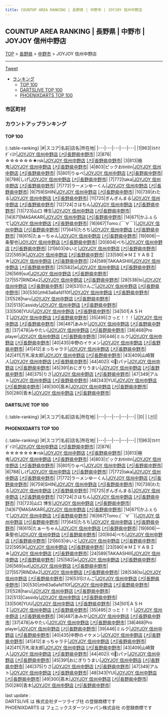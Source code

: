 ```yaml
---
title: COUNTUP AREA RANKING | 長野県 | 中野市 | JOYJOY 信州中野店
---
```

## COUNTUP AREA RANKING | 長野県 | 中野市 | JOYJOY 信州中野店

[TOP](/darts/rank/) > [長野県](/darts/rank/長野県/) > [中野市](/darts/rank/長野県/中野市/) > JOYJOY 信州中野店

___

<a href="https://twitter.com/share?ref_src=twsrc%5Etfw" data-text="COUNTUP AREA RANKING | 長野県中野市JOYJOY 信州中野店" class="twitter-share-button" data-hashtags="DARTSLIVE,PHOENIXDARTS,darts,ダーツ" data-show-count="false">Tweet</a>

* [ランキング](#カウントアップランキング)
    * [TOP 100](#top-100)
    * [DARTSLIVE TOP 100](#dartslive-top-100)
    * [PHOENIXDARTS TOP 100](#phoenixdarts-top-100)

### 市区町村

<ul>

</ul>

### カウントアップランキング

#### TOP 100



{:.table-ranking}
|#|スコア|名前|店名|所在地|
|---|---|---|---|---|
|1|963|<span class="rank-name-pd">ﾏﾙﾔﾏﾀﾞｲｽｹ</span>|<a href="/darts/rank/shops/89182.html">JOYJOY 信州中野店</a> <a href="https://vs.phoenixdarts.com/jp/shop/shopDetailInfo/s_89182?s_seq=89182">[↗]</a>|<a href="/darts/rank/長野県/中野市">長野県中野市</a>|
|2|876|<span class="rank-name-pd">☆☆☆☆☆☆★rsk</span>|<a href="/darts/rank/shops/89182.html">JOYJOY 信州中野店</a> <a href="https://vs.phoenixdarts.com/jp/shop/shopDetailInfo/s_89182?s_seq=89182">[↗]</a>|<a href="/darts/rank/長野県/中野市">長野県中野市</a>|
|3|813|<span class="rank-name-pd">極鬼</span>|<a href="/darts/rank/shops/89182.html">JOYJOY 信州中野店</a> <a href="https://vs.phoenixdarts.com/jp/shop/shopDetailInfo/s_89182?s_seq=89182">[↗]</a>|<a href="/darts/rank/長野県/中野市">長野県中野市</a>|
|4|803|<span class="rank-name-pd">ピックおtintin</span>|<a href="/darts/rank/shops/89182.html">JOYJOY 信州中野店</a> <a href="https://vs.phoenixdarts.com/jp/shop/shopDetailInfo/s_89182?s_seq=89182">[↗]</a>|<a href="/darts/rank/長野県/中野市">長野県中野市</a>|
|5|801|<span class="rank-name-pd">りゅぺ</span>|<a href="/darts/rank/shops/89182.html">JOYJOY 信州中野店</a> <a href="https://vs.phoenixdarts.com/jp/shop/shopDetailInfo/s_89182?s_seq=89182">[↗]</a>|<a href="/darts/rank/長野県/中野市">長野県中野市</a>|
|6|788|<span class="rank-name-pd">しげ</span>|<a href="/darts/rank/shops/89182.html">JOYJOY 信州中野店</a> <a href="https://vs.phoenixdarts.com/jp/shop/shopDetailInfo/s_89182?s_seq=89182">[↗]</a>|<a href="/darts/rank/長野県/中野市">長野県中野市</a>|
|7|772|<span class="rank-name-pd">taka</span>|<a href="/darts/rank/shops/89182.html">JOYJOY 信州中野店</a> <a href="https://vs.phoenixdarts.com/jp/shop/shopDetailInfo/s_89182?s_seq=89182">[↗]</a>|<a href="/darts/rank/長野県/中野市">長野県中野市</a>|
|7|772|<span class="rank-name-pd">ラーメンゆーくん</span>|<a href="/darts/rank/shops/89182.html">JOYJOY 信州中野店</a> <a href="https://vs.phoenixdarts.com/jp/shop/shopDetailInfo/s_89182?s_seq=89182">[↗]</a>|<a href="/darts/rank/長野県/中野市">長野県中野市</a>|
|9|759|<span class="rank-name-pd">SHIN</span>|<a href="/darts/rank/shops/89182.html">JOYJOY 信州中野店</a> <a href="https://vs.phoenixdarts.com/jp/shop/shopDetailInfo/s_89182?s_seq=89182">[↗]</a>|<a href="/darts/rank/長野県/中野市">長野県中野市</a>|
|10|739|<span class="rank-name-pd">わたる</span>|<a href="/darts/rank/shops/89182.html">JOYJOY 信州中野店</a> <a href="https://vs.phoenixdarts.com/jp/shop/shopDetailInfo/s_89182?s_seq=89182">[↗]</a>|<a href="/darts/rank/長野県/中野市">長野県中野市</a>|
|11|725|<span class="rank-name-pd">ぎんぎんまる</span>|<a href="/darts/rank/shops/89182.html">JOYJOY 信州中野店</a> <a href="https://vs.phoenixdarts.com/jp/shop/shopDetailInfo/s_89182?s_seq=89182">[↗]</a>|<a href="/darts/rank/長野県/中野市">長野県中野市</a>|
|12|724|<span class="rank-name-pd">さほちん</span>|<a href="/darts/rank/shops/89182.html">JOYJOY 信州中野店</a> <a href="https://vs.phoenixdarts.com/jp/shop/shopDetailInfo/s_89182?s_seq=89182">[↗]</a>|<a href="/darts/rank/長野県/中野市">長野県中野市</a>|
|13|723|<span class="rank-name-pd"><span class="pro-icon-pd"></span>山口 博生</span>|<a href="/darts/rank/shops/89182.html">JOYJOY 信州中野店</a> <a href="https://vs.phoenixdarts.com/jp/shop/shopDetailInfo/s_89182?s_seq=89182">[↗]</a>|<a href="/darts/rank/長野県/中野市">長野県中野市</a>|
|14|671|<span class="rank-name-pd">MASAKARI</span>|<a href="/darts/rank/shops/89182.html">JOYJOY 信州中野店</a> <a href="https://vs.phoenixdarts.com/jp/shop/shopDetailInfo/s_89182?s_seq=89182">[↗]</a>|<a href="/darts/rank/長野県/中野市">長野県中野市</a>|
|14|671|<span class="rank-name-pd">かふぇらて</span>|<a href="/darts/rank/shops/89182.html">JOYJOY 信州中野店</a> <a href="https://vs.phoenixdarts.com/jp/shop/shopDetailInfo/s_89182?s_seq=89182">[↗]</a>|<a href="/darts/rank/長野県/中野市">長野県中野市</a>|
|16|667|<span class="rank-name-pd">Tomo.(￣∀￣)</span>|<a href="/darts/rank/shops/89182.html">JOYJOY 信州中野店</a> <a href="https://vs.phoenixdarts.com/jp/shop/shopDetailInfo/s_89182?s_seq=89182">[↗]</a>|<a href="/darts/rank/長野県/中野市">長野県中野市</a>|
|17|645|<span class="rank-name-pd">たろち</span>|<a href="/darts/rank/shops/89182.html">JOYJOY 信州中野店</a> <a href="https://vs.phoenixdarts.com/jp/shop/shopDetailInfo/s_89182?s_seq=89182">[↗]</a>|<a href="/darts/rank/長野県/中野市">長野県中野市</a>|
|18|615|<span class="rank-name-pd">たぁーちゃん</span>|<a href="/darts/rank/shops/89182.html">JOYJOY 信州中野店</a> <a href="https://vs.phoenixdarts.com/jp/shop/shopDetailInfo/s_89182?s_seq=89182">[↗]</a>|<a href="/darts/rank/長野県/中野市">長野県中野市</a>|
|19|606|<span class="rank-name-pd">一条聖也</span>|<a href="/darts/rank/shops/89182.html">JOYJOY 信州中野店</a> <a href="https://vs.phoenixdarts.com/jp/shop/shopDetailInfo/s_89182?s_seq=89182">[↗]</a>|<a href="/darts/rank/長野県/中野市">長野県中野市</a>|
|20|604|<span class="rank-name-pd">ぺち</span>|<a href="/darts/rank/shops/89182.html">JOYJOY 信州中野店</a> <a href="https://vs.phoenixdarts.com/jp/shop/shopDetailInfo/s_89182?s_seq=89182">[↗]</a>|<a href="/darts/rank/長野県/中野市">長野県中野市</a>|
|21|603|<span class="rank-name-pd">ゆいと</span>|<a href="/darts/rank/shops/89182.html">JOYJOY 信州中野店</a> <a href="https://vs.phoenixdarts.com/jp/shop/shopDetailInfo/s_89182?s_seq=89182">[↗]</a>|<a href="/darts/rank/長野県/中野市">長野県中野市</a>|
|22|595|<span class="rank-name-pd">K</span>|<a href="/darts/rank/shops/89182.html">JOYJOY 信州中野店</a> <a href="https://vs.phoenixdarts.com/jp/shop/shopDetailInfo/s_89182?s_seq=89182">[↗]</a>|<a href="/darts/rank/長野県/中野市">長野県中野市</a>|
|23|590|<span class="rank-name-pd">☆ＭＩＹＡＢＩ☆</span>|<a href="/darts/rank/shops/89182.html">JOYJOY 信州中野店</a> <a href="https://vs.phoenixdarts.com/jp/shop/shopDetailInfo/s_89182?s_seq=89182">[↗]</a>|<a href="/darts/rank/長野県/中野市">長野県中野市</a>|
|24|589|<span class="rank-name-pd">TAKAASHIII</span>|<a href="/darts/rank/shops/89182.html">JOYJOY 信州中野店</a> <a href="https://vs.phoenixdarts.com/jp/shop/shopDetailInfo/s_89182?s_seq=89182">[↗]</a>|<a href="/darts/rank/長野県/中野市">長野県中野市</a>|
|25|582|<span class="rank-name-pd">ai</span>|<a href="/darts/rank/shops/89182.html">JOYJOY 信州中野店</a> <a href="https://vs.phoenixdarts.com/jp/shop/shopDetailInfo/s_89182?s_seq=89182">[↗]</a>|<a href="/darts/rank/長野県/中野市">長野県中野市</a>|
|26|569|<span class="rank-name-pd">sut</span>|<a href="/darts/rank/shops/89182.html">JOYJOY 信州中野店</a> <a href="https://vs.phoenixdarts.com/jp/shop/shopDetailInfo/s_89182?s_seq=89182">[↗]</a>|<a href="/darts/rank/長野県/中野市">長野県中野市</a>|
|27|557|<span class="rank-name-pd">RINDAx2</span>|<a href="/darts/rank/shops/89182.html">JOYJOY 信州中野店</a> <a href="https://vs.phoenixdarts.com/jp/shop/shopDetailInfo/s_89182?s_seq=89182">[↗]</a>|<a href="/darts/rank/長野県/中野市">長野県中野市</a>|
|28|538|<span class="rank-name-pd">to</span>|<a href="/darts/rank/shops/89182.html">JOYJOY 信州中野店</a> <a href="https://vs.phoenixdarts.com/jp/shop/shopDetailInfo/s_89182?s_seq=89182">[↗]</a>|<a href="/darts/rank/長野県/中野市">長野県中野市</a>|
|29|531|<span class="rank-name-pd">けんご</span>|<a href="/darts/rank/shops/89182.html">JOYJOY 信州中野店</a> <a href="https://vs.phoenixdarts.com/jp/shop/shopDetailInfo/s_89182?s_seq=89182">[↗]</a>|<a href="/darts/rank/長野県/中野市">長野県中野市</a>|
|30|530|<span class="rank-name-pd">zth63a6afd110f</span>|<a href="/darts/rank/shops/89182.html">JOYJOY 信州中野店</a> <a href="https://vs.phoenixdarts.com/jp/shop/shopDetailInfo/s_89182?s_seq=89182">[↗]</a>|<a href="/darts/rank/長野県/中野市">長野県中野市</a>|
|31|528|<span class="rank-name-pd">haru</span>|<a href="/darts/rank/shops/89182.html">JOYJOY 信州中野店</a> <a href="https://vs.phoenixdarts.com/jp/shop/shopDetailInfo/s_89182?s_seq=89182">[↗]</a>|<a href="/darts/rank/長野県/中野市">長野県中野市</a>|
|32|513|<span class="rank-name-pd">Cassidy</span>|<a href="/darts/rank/shops/89182.html">JOYJOY 信州中野店</a> <a href="https://vs.phoenixdarts.com/jp/shop/shopDetailInfo/s_89182?s_seq=89182">[↗]</a>|<a href="/darts/rank/長野県/中野市">長野県中野市</a>|
|33|506|<span class="rank-name-pd">YUU</span>|<a href="/darts/rank/shops/89182.html">JOYJOY 信州中野店</a> <a href="https://vs.phoenixdarts.com/jp/shop/shopDetailInfo/s_89182?s_seq=89182">[↗]</a>|<a href="/darts/rank/長野県/中野市">長野県中野市</a>|
|34|501|<span class="rank-name-pd">ＡＳＨＩ</span>|<a href="/darts/rank/shops/89182.html">JOYJOY 信州中野店</a> <a href="https://vs.phoenixdarts.com/jp/shop/shopDetailInfo/s_89182?s_seq=89182">[↗]</a>|<a href="/darts/rank/長野県/中野市">長野県中野市</a>|
|35|495|<span class="rank-name-pd">さっと！！！</span>|<a href="/darts/rank/shops/89182.html">JOYJOY 信州中野店</a> <a href="https://vs.phoenixdarts.com/jp/shop/shopDetailInfo/s_89182?s_seq=89182">[↗]</a>|<a href="/darts/rank/長野県/中野市">長野県中野市</a>|
|36|487|<span class="rank-name-pd">あみか</span>|<a href="/darts/rank/shops/89182.html">JOYJOY 信州中野店</a> <a href="https://vs.phoenixdarts.com/jp/shop/shopDetailInfo/s_89182?s_seq=89182">[↗]</a>|<a href="/darts/rank/長野県/中野市">長野県中野市</a>|
|37|478|<span class="rank-name-pd">みやたい</span>|<a href="/darts/rank/shops/89182.html">JOYJOY 信州中野店</a> <a href="https://vs.phoenixdarts.com/jp/shop/shopDetailInfo/s_89182?s_seq=89182">[↗]</a>|<a href="/darts/rank/長野県/中野市">長野県中野市</a>|
|38|468|<span class="rank-name-pd">Pro player</span>|<a href="/darts/rank/shops/89182.html">JOYJOY 信州中野店</a> <a href="https://vs.phoenixdarts.com/jp/shop/shopDetailInfo/s_89182?s_seq=89182">[↗]</a>|<a href="/darts/rank/長野県/中野市">長野県中野市</a>|
|39|446|<span class="rank-name-pd">ミルク</span>|<a href="/darts/rank/shops/89182.html">JOYJOY 信州中野店</a> <a href="https://vs.phoenixdarts.com/jp/shop/shopDetailInfo/s_89182?s_seq=89182">[↗]</a>|<a href="/darts/rank/長野県/中野市">長野県中野市</a>|
|40|435|<span class="rank-name-pd">中野のイケメン</span>|<a href="/darts/rank/shops/89182.html">JOYJOY 信州中野店</a> <a href="https://vs.phoenixdarts.com/jp/shop/shopDetailInfo/s_89182?s_seq=89182">[↗]</a>|<a href="/darts/rank/長野県/中野市">長野県中野市</a>|
|41|412|<span class="rank-name-pd">まっちゃラテ</span>|<a href="/darts/rank/shops/89182.html">JOYJOY 信州中野店</a> <a href="https://vs.phoenixdarts.com/jp/shop/shopDetailInfo/s_89182?s_seq=89182">[↗]</a>|<a href="/darts/rank/長野県/中野市">長野県中野市</a>|
|42|411|<span class="rank-name-pd">万札溶太郎</span>|<a href="/darts/rank/shops/89182.html">JOYJOY 信州中野店</a> <a href="https://vs.phoenixdarts.com/jp/shop/shopDetailInfo/s_89182?s_seq=89182">[↗]</a>|<a href="/darts/rank/長野県/中野市">長野県中野市</a>|
|43|409|<span class="rank-name-pd">山崎賢人</span>|<a href="/darts/rank/shops/89182.html">JOYJOY 信州中野店</a> <a href="https://vs.phoenixdarts.com/jp/shop/shopDetailInfo/s_89182?s_seq=89182">[↗]</a>|<a href="/darts/rank/長野県/中野市">長野県中野市</a>|
|44|402|<span class="rank-name-pd">( ᐛ👐)パァ</span>|<a href="/darts/rank/shops/89182.html">JOYJOY 信州中野店</a> <a href="https://vs.phoenixdarts.com/jp/shop/shopDetailInfo/s_89182?s_seq=89182">[↗]</a>|<a href="/darts/rank/長野県/中野市">長野県中野市</a>|
|45|391|<span class="rank-name-pd">おにぎりうまい</span>|<a href="/darts/rank/shops/89182.html">JOYJOY 信州中野店</a> <a href="https://vs.phoenixdarts.com/jp/shop/shopDetailInfo/s_89182?s_seq=89182">[↗]</a>|<a href="/darts/rank/長野県/中野市">長野県中野市</a>|
|46|375|<span class="rank-name-pd">りさ</span>|<a href="/darts/rank/shops/89182.html">JOYJOY 信州中野店</a> <a href="https://vs.phoenixdarts.com/jp/shop/shopDetailInfo/s_89182?s_seq=89182">[↗]</a>|<a href="/darts/rank/長野県/中野市">長野県中野市</a>|
|47|349|<span class="rank-name-pd">アルト</span>|<a href="/darts/rank/shops/89182.html">JOYJOY 信州中野店</a> <a href="https://vs.phoenixdarts.com/jp/shop/shopDetailInfo/s_89182?s_seq=89182">[↗]</a>|<a href="/darts/rank/長野県/中野市">長野県中野市</a>|
|48|343|<span class="rank-name-pd">YUI</span>|<a href="/darts/rank/shops/89182.html">JOYJOY 信州中野店</a> <a href="https://vs.phoenixdarts.com/jp/shop/shopDetailInfo/s_89182?s_seq=89182">[↗]</a>|<a href="/darts/rank/長野県/中野市">長野県中野市</a>|
|49|300|<span class="rank-name-pd">髙木</span>|<a href="/darts/rank/shops/89182.html">JOYJOY 信州中野店</a> <a href="https://vs.phoenixdarts.com/jp/shop/shopDetailInfo/s_89182?s_seq=89182">[↗]</a>|<a href="/darts/rank/長野県/中野市">長野県中野市</a>|
|50|280|<span class="rank-name-pd">青木</span>|<a href="/darts/rank/shops/89182.html">JOYJOY 信州中野店</a> <a href="https://vs.phoenixdarts.com/jp/shop/shopDetailInfo/s_89182?s_seq=89182">[↗]</a>|<a href="/darts/rank/長野県/中野市">長野県中野市</a>|


#### DARTSLIVE TOP 100



{:.table-ranking}
|#|スコア|名前|店名|所在地|
|---|---|---|---|---|
||0|<span class="rank-name-dl"> </span>|<a href="/darts/rank/shops/.html"></a> <a href="">[↗]</a>|<a href="/darts/rank//"></a>|


#### PHOENIXDARTS TOP 100



{:.table-ranking}
|#|スコア|名前|店名|所在地|
|---|---|---|---|---|
|1|963|<span class="rank-name-pd">ﾏﾙﾔﾏﾀﾞｲｽｹ</span>|<a href="/darts/rank/shops/89182.html">JOYJOY 信州中野店</a> <a href="https://vs.phoenixdarts.com/jp/shop/shopDetailInfo/s_89182?s_seq=89182">[↗]</a>|<a href="/darts/rank/長野県/中野市">長野県中野市</a>|
|2|876|<span class="rank-name-pd">☆☆☆☆☆☆★rsk</span>|<a href="/darts/rank/shops/89182.html">JOYJOY 信州中野店</a> <a href="https://vs.phoenixdarts.com/jp/shop/shopDetailInfo/s_89182?s_seq=89182">[↗]</a>|<a href="/darts/rank/長野県/中野市">長野県中野市</a>|
|3|813|<span class="rank-name-pd">極鬼</span>|<a href="/darts/rank/shops/89182.html">JOYJOY 信州中野店</a> <a href="https://vs.phoenixdarts.com/jp/shop/shopDetailInfo/s_89182?s_seq=89182">[↗]</a>|<a href="/darts/rank/長野県/中野市">長野県中野市</a>|
|4|803|<span class="rank-name-pd">ピックおtintin</span>|<a href="/darts/rank/shops/89182.html">JOYJOY 信州中野店</a> <a href="https://vs.phoenixdarts.com/jp/shop/shopDetailInfo/s_89182?s_seq=89182">[↗]</a>|<a href="/darts/rank/長野県/中野市">長野県中野市</a>|
|5|801|<span class="rank-name-pd">りゅぺ</span>|<a href="/darts/rank/shops/89182.html">JOYJOY 信州中野店</a> <a href="https://vs.phoenixdarts.com/jp/shop/shopDetailInfo/s_89182?s_seq=89182">[↗]</a>|<a href="/darts/rank/長野県/中野市">長野県中野市</a>|
|6|788|<span class="rank-name-pd">しげ</span>|<a href="/darts/rank/shops/89182.html">JOYJOY 信州中野店</a> <a href="https://vs.phoenixdarts.com/jp/shop/shopDetailInfo/s_89182?s_seq=89182">[↗]</a>|<a href="/darts/rank/長野県/中野市">長野県中野市</a>|
|7|772|<span class="rank-name-pd">taka</span>|<a href="/darts/rank/shops/89182.html">JOYJOY 信州中野店</a> <a href="https://vs.phoenixdarts.com/jp/shop/shopDetailInfo/s_89182?s_seq=89182">[↗]</a>|<a href="/darts/rank/長野県/中野市">長野県中野市</a>|
|7|772|<span class="rank-name-pd">ラーメンゆーくん</span>|<a href="/darts/rank/shops/89182.html">JOYJOY 信州中野店</a> <a href="https://vs.phoenixdarts.com/jp/shop/shopDetailInfo/s_89182?s_seq=89182">[↗]</a>|<a href="/darts/rank/長野県/中野市">長野県中野市</a>|
|9|759|<span class="rank-name-pd">SHIN</span>|<a href="/darts/rank/shops/89182.html">JOYJOY 信州中野店</a> <a href="https://vs.phoenixdarts.com/jp/shop/shopDetailInfo/s_89182?s_seq=89182">[↗]</a>|<a href="/darts/rank/長野県/中野市">長野県中野市</a>|
|10|739|<span class="rank-name-pd">わたる</span>|<a href="/darts/rank/shops/89182.html">JOYJOY 信州中野店</a> <a href="https://vs.phoenixdarts.com/jp/shop/shopDetailInfo/s_89182?s_seq=89182">[↗]</a>|<a href="/darts/rank/長野県/中野市">長野県中野市</a>|
|11|725|<span class="rank-name-pd">ぎんぎんまる</span>|<a href="/darts/rank/shops/89182.html">JOYJOY 信州中野店</a> <a href="https://vs.phoenixdarts.com/jp/shop/shopDetailInfo/s_89182?s_seq=89182">[↗]</a>|<a href="/darts/rank/長野県/中野市">長野県中野市</a>|
|12|724|<span class="rank-name-pd">さほちん</span>|<a href="/darts/rank/shops/89182.html">JOYJOY 信州中野店</a> <a href="https://vs.phoenixdarts.com/jp/shop/shopDetailInfo/s_89182?s_seq=89182">[↗]</a>|<a href="/darts/rank/長野県/中野市">長野県中野市</a>|
|13|723|<span class="rank-name-pd"><span class="pro-icon-pd"></span>山口 博生</span>|<a href="/darts/rank/shops/89182.html">JOYJOY 信州中野店</a> <a href="https://vs.phoenixdarts.com/jp/shop/shopDetailInfo/s_89182?s_seq=89182">[↗]</a>|<a href="/darts/rank/長野県/中野市">長野県中野市</a>|
|14|671|<span class="rank-name-pd">MASAKARI</span>|<a href="/darts/rank/shops/89182.html">JOYJOY 信州中野店</a> <a href="https://vs.phoenixdarts.com/jp/shop/shopDetailInfo/s_89182?s_seq=89182">[↗]</a>|<a href="/darts/rank/長野県/中野市">長野県中野市</a>|
|14|671|<span class="rank-name-pd">かふぇらて</span>|<a href="/darts/rank/shops/89182.html">JOYJOY 信州中野店</a> <a href="https://vs.phoenixdarts.com/jp/shop/shopDetailInfo/s_89182?s_seq=89182">[↗]</a>|<a href="/darts/rank/長野県/中野市">長野県中野市</a>|
|16|667|<span class="rank-name-pd">Tomo.(￣∀￣)</span>|<a href="/darts/rank/shops/89182.html">JOYJOY 信州中野店</a> <a href="https://vs.phoenixdarts.com/jp/shop/shopDetailInfo/s_89182?s_seq=89182">[↗]</a>|<a href="/darts/rank/長野県/中野市">長野県中野市</a>|
|17|645|<span class="rank-name-pd">たろち</span>|<a href="/darts/rank/shops/89182.html">JOYJOY 信州中野店</a> <a href="https://vs.phoenixdarts.com/jp/shop/shopDetailInfo/s_89182?s_seq=89182">[↗]</a>|<a href="/darts/rank/長野県/中野市">長野県中野市</a>|
|18|615|<span class="rank-name-pd">たぁーちゃん</span>|<a href="/darts/rank/shops/89182.html">JOYJOY 信州中野店</a> <a href="https://vs.phoenixdarts.com/jp/shop/shopDetailInfo/s_89182?s_seq=89182">[↗]</a>|<a href="/darts/rank/長野県/中野市">長野県中野市</a>|
|19|606|<span class="rank-name-pd">一条聖也</span>|<a href="/darts/rank/shops/89182.html">JOYJOY 信州中野店</a> <a href="https://vs.phoenixdarts.com/jp/shop/shopDetailInfo/s_89182?s_seq=89182">[↗]</a>|<a href="/darts/rank/長野県/中野市">長野県中野市</a>|
|20|604|<span class="rank-name-pd">ぺち</span>|<a href="/darts/rank/shops/89182.html">JOYJOY 信州中野店</a> <a href="https://vs.phoenixdarts.com/jp/shop/shopDetailInfo/s_89182?s_seq=89182">[↗]</a>|<a href="/darts/rank/長野県/中野市">長野県中野市</a>|
|21|603|<span class="rank-name-pd">ゆいと</span>|<a href="/darts/rank/shops/89182.html">JOYJOY 信州中野店</a> <a href="https://vs.phoenixdarts.com/jp/shop/shopDetailInfo/s_89182?s_seq=89182">[↗]</a>|<a href="/darts/rank/長野県/中野市">長野県中野市</a>|
|22|595|<span class="rank-name-pd">K</span>|<a href="/darts/rank/shops/89182.html">JOYJOY 信州中野店</a> <a href="https://vs.phoenixdarts.com/jp/shop/shopDetailInfo/s_89182?s_seq=89182">[↗]</a>|<a href="/darts/rank/長野県/中野市">長野県中野市</a>|
|23|590|<span class="rank-name-pd">☆ＭＩＹＡＢＩ☆</span>|<a href="/darts/rank/shops/89182.html">JOYJOY 信州中野店</a> <a href="https://vs.phoenixdarts.com/jp/shop/shopDetailInfo/s_89182?s_seq=89182">[↗]</a>|<a href="/darts/rank/長野県/中野市">長野県中野市</a>|
|24|589|<span class="rank-name-pd">TAKAASHIII</span>|<a href="/darts/rank/shops/89182.html">JOYJOY 信州中野店</a> <a href="https://vs.phoenixdarts.com/jp/shop/shopDetailInfo/s_89182?s_seq=89182">[↗]</a>|<a href="/darts/rank/長野県/中野市">長野県中野市</a>|
|25|582|<span class="rank-name-pd">ai</span>|<a href="/darts/rank/shops/89182.html">JOYJOY 信州中野店</a> <a href="https://vs.phoenixdarts.com/jp/shop/shopDetailInfo/s_89182?s_seq=89182">[↗]</a>|<a href="/darts/rank/長野県/中野市">長野県中野市</a>|
|26|569|<span class="rank-name-pd">sut</span>|<a href="/darts/rank/shops/89182.html">JOYJOY 信州中野店</a> <a href="https://vs.phoenixdarts.com/jp/shop/shopDetailInfo/s_89182?s_seq=89182">[↗]</a>|<a href="/darts/rank/長野県/中野市">長野県中野市</a>|
|27|557|<span class="rank-name-pd">RINDAx2</span>|<a href="/darts/rank/shops/89182.html">JOYJOY 信州中野店</a> <a href="https://vs.phoenixdarts.com/jp/shop/shopDetailInfo/s_89182?s_seq=89182">[↗]</a>|<a href="/darts/rank/長野県/中野市">長野県中野市</a>|
|28|538|<span class="rank-name-pd">to</span>|<a href="/darts/rank/shops/89182.html">JOYJOY 信州中野店</a> <a href="https://vs.phoenixdarts.com/jp/shop/shopDetailInfo/s_89182?s_seq=89182">[↗]</a>|<a href="/darts/rank/長野県/中野市">長野県中野市</a>|
|29|531|<span class="rank-name-pd">けんご</span>|<a href="/darts/rank/shops/89182.html">JOYJOY 信州中野店</a> <a href="https://vs.phoenixdarts.com/jp/shop/shopDetailInfo/s_89182?s_seq=89182">[↗]</a>|<a href="/darts/rank/長野県/中野市">長野県中野市</a>|
|30|530|<span class="rank-name-pd">zth63a6afd110f</span>|<a href="/darts/rank/shops/89182.html">JOYJOY 信州中野店</a> <a href="https://vs.phoenixdarts.com/jp/shop/shopDetailInfo/s_89182?s_seq=89182">[↗]</a>|<a href="/darts/rank/長野県/中野市">長野県中野市</a>|
|31|528|<span class="rank-name-pd">haru</span>|<a href="/darts/rank/shops/89182.html">JOYJOY 信州中野店</a> <a href="https://vs.phoenixdarts.com/jp/shop/shopDetailInfo/s_89182?s_seq=89182">[↗]</a>|<a href="/darts/rank/長野県/中野市">長野県中野市</a>|
|32|513|<span class="rank-name-pd">Cassidy</span>|<a href="/darts/rank/shops/89182.html">JOYJOY 信州中野店</a> <a href="https://vs.phoenixdarts.com/jp/shop/shopDetailInfo/s_89182?s_seq=89182">[↗]</a>|<a href="/darts/rank/長野県/中野市">長野県中野市</a>|
|33|506|<span class="rank-name-pd">YUU</span>|<a href="/darts/rank/shops/89182.html">JOYJOY 信州中野店</a> <a href="https://vs.phoenixdarts.com/jp/shop/shopDetailInfo/s_89182?s_seq=89182">[↗]</a>|<a href="/darts/rank/長野県/中野市">長野県中野市</a>|
|34|501|<span class="rank-name-pd">ＡＳＨＩ</span>|<a href="/darts/rank/shops/89182.html">JOYJOY 信州中野店</a> <a href="https://vs.phoenixdarts.com/jp/shop/shopDetailInfo/s_89182?s_seq=89182">[↗]</a>|<a href="/darts/rank/長野県/中野市">長野県中野市</a>|
|35|495|<span class="rank-name-pd">さっと！！！</span>|<a href="/darts/rank/shops/89182.html">JOYJOY 信州中野店</a> <a href="https://vs.phoenixdarts.com/jp/shop/shopDetailInfo/s_89182?s_seq=89182">[↗]</a>|<a href="/darts/rank/長野県/中野市">長野県中野市</a>|
|36|487|<span class="rank-name-pd">あみか</span>|<a href="/darts/rank/shops/89182.html">JOYJOY 信州中野店</a> <a href="https://vs.phoenixdarts.com/jp/shop/shopDetailInfo/s_89182?s_seq=89182">[↗]</a>|<a href="/darts/rank/長野県/中野市">長野県中野市</a>|
|37|478|<span class="rank-name-pd">みやたい</span>|<a href="/darts/rank/shops/89182.html">JOYJOY 信州中野店</a> <a href="https://vs.phoenixdarts.com/jp/shop/shopDetailInfo/s_89182?s_seq=89182">[↗]</a>|<a href="/darts/rank/長野県/中野市">長野県中野市</a>|
|38|468|<span class="rank-name-pd">Pro player</span>|<a href="/darts/rank/shops/89182.html">JOYJOY 信州中野店</a> <a href="https://vs.phoenixdarts.com/jp/shop/shopDetailInfo/s_89182?s_seq=89182">[↗]</a>|<a href="/darts/rank/長野県/中野市">長野県中野市</a>|
|39|446|<span class="rank-name-pd">ミルク</span>|<a href="/darts/rank/shops/89182.html">JOYJOY 信州中野店</a> <a href="https://vs.phoenixdarts.com/jp/shop/shopDetailInfo/s_89182?s_seq=89182">[↗]</a>|<a href="/darts/rank/長野県/中野市">長野県中野市</a>|
|40|435|<span class="rank-name-pd">中野のイケメン</span>|<a href="/darts/rank/shops/89182.html">JOYJOY 信州中野店</a> <a href="https://vs.phoenixdarts.com/jp/shop/shopDetailInfo/s_89182?s_seq=89182">[↗]</a>|<a href="/darts/rank/長野県/中野市">長野県中野市</a>|
|41|412|<span class="rank-name-pd">まっちゃラテ</span>|<a href="/darts/rank/shops/89182.html">JOYJOY 信州中野店</a> <a href="https://vs.phoenixdarts.com/jp/shop/shopDetailInfo/s_89182?s_seq=89182">[↗]</a>|<a href="/darts/rank/長野県/中野市">長野県中野市</a>|
|42|411|<span class="rank-name-pd">万札溶太郎</span>|<a href="/darts/rank/shops/89182.html">JOYJOY 信州中野店</a> <a href="https://vs.phoenixdarts.com/jp/shop/shopDetailInfo/s_89182?s_seq=89182">[↗]</a>|<a href="/darts/rank/長野県/中野市">長野県中野市</a>|
|43|409|<span class="rank-name-pd">山崎賢人</span>|<a href="/darts/rank/shops/89182.html">JOYJOY 信州中野店</a> <a href="https://vs.phoenixdarts.com/jp/shop/shopDetailInfo/s_89182?s_seq=89182">[↗]</a>|<a href="/darts/rank/長野県/中野市">長野県中野市</a>|
|44|402|<span class="rank-name-pd">( ᐛ👐)パァ</span>|<a href="/darts/rank/shops/89182.html">JOYJOY 信州中野店</a> <a href="https://vs.phoenixdarts.com/jp/shop/shopDetailInfo/s_89182?s_seq=89182">[↗]</a>|<a href="/darts/rank/長野県/中野市">長野県中野市</a>|
|45|391|<span class="rank-name-pd">おにぎりうまい</span>|<a href="/darts/rank/shops/89182.html">JOYJOY 信州中野店</a> <a href="https://vs.phoenixdarts.com/jp/shop/shopDetailInfo/s_89182?s_seq=89182">[↗]</a>|<a href="/darts/rank/長野県/中野市">長野県中野市</a>|
|46|375|<span class="rank-name-pd">りさ</span>|<a href="/darts/rank/shops/89182.html">JOYJOY 信州中野店</a> <a href="https://vs.phoenixdarts.com/jp/shop/shopDetailInfo/s_89182?s_seq=89182">[↗]</a>|<a href="/darts/rank/長野県/中野市">長野県中野市</a>|
|47|349|<span class="rank-name-pd">アルト</span>|<a href="/darts/rank/shops/89182.html">JOYJOY 信州中野店</a> <a href="https://vs.phoenixdarts.com/jp/shop/shopDetailInfo/s_89182?s_seq=89182">[↗]</a>|<a href="/darts/rank/長野県/中野市">長野県中野市</a>|
|48|343|<span class="rank-name-pd">YUI</span>|<a href="/darts/rank/shops/89182.html">JOYJOY 信州中野店</a> <a href="https://vs.phoenixdarts.com/jp/shop/shopDetailInfo/s_89182?s_seq=89182">[↗]</a>|<a href="/darts/rank/長野県/中野市">長野県中野市</a>|
|49|300|<span class="rank-name-pd">髙木</span>|<a href="/darts/rank/shops/89182.html">JOYJOY 信州中野店</a> <a href="https://vs.phoenixdarts.com/jp/shop/shopDetailInfo/s_89182?s_seq=89182">[↗]</a>|<a href="/darts/rank/長野県/中野市">長野県中野市</a>|
|50|280|<span class="rank-name-pd">青木</span>|<a href="/darts/rank/shops/89182.html">JOYJOY 信州中野店</a> <a href="https://vs.phoenixdarts.com/jp/shop/shopDetailInfo/s_89182?s_seq=89182">[↗]</a>|<a href="/darts/rank/長野県/中野市">長野県中野市</a>|


<div class="footer border-top border-gray-light mt-5 pt-3 text-right text-gray">
    last update : <span style="font-weight: italic" id="foot_last_modified"></span><br />
    DARTSLIVE は 株式会社ダーツライブ社 の登録商標です<br />
    PHOENIXDARTS は フェニックスダーツジャパン株式会社 の登録商標です<br />
</div>

<script src="https://cdnjs.cloudflare.com/ajax/libs/jquery.tablesorter/2.31.3/js/jquery.tablesorter.min.js" integrity="sha512-qzgd5cYSZcosqpzpn7zF2ZId8f/8CHmFKZ8j7mU4OUXTNRd5g+ZHBPsgKEwoqxCtdQvExE5LprwwPAgoicguNg==" crossorigin="anonymous" referrerpolicy="no-referrer"></script>
<link rel="stylesheet" href="https://cdnjs.cloudflare.com/ajax/libs/jquery.tablesorter/2.31.3/css/theme.default.min.css" integrity="sha512-wghhOJkjQX0Lh3NSWvNKeZ0ZpNn+SPVXX1Qyc9OCaogADktxrBiBdKGDoqVUOyhStvMBmJQ8ZdMHiR3wuEq8+w==" crossorigin="anonymous" referrerpolicy="no-referrer" />
<script>
$(function() {
    $(".table-ranking").tablesorter({sortList:[[0, 0]]});
    $("#foot_last_modified").text(formatDate(new Date(document.lastModified), 'yyyy-MM-dd HH:mm:ss'));
});
</script>

<script async src="https://platform.twitter.com/widgets.js" charset="utf-8"></script>